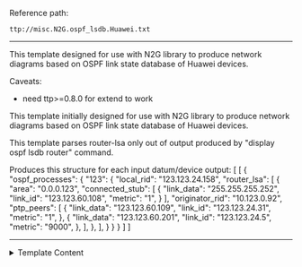 Reference path:
```
ttp://misc.N2G.ospf_lsdb.Huawei.txt
```

---



This template designed for use with N2G library to produce network diagrams based on OSPF 
link state database of Huawei devices. 

Caveats:
 - need ttp>=0.8.0 for extend to work


This template initially designed for use with N2G library to produce network 
diagrams based on OSPF link state database of Huawei devices.

This template parses router-lsa only out of output produced by 
"display ospf lsdb router" command.
 
Produces this structure for each input datum/device output:
[
    [
        {
            "ospf_processes": {
                "123": {
                    "local_rid": "123.123.24.158",
                    "router_lsa": [
                        {
                            "area": "0.0.0.123",
                            "connected_stub": [
                                {
                                    "link_data": "255.255.255.252",
                                    "link_id": "123.123.60.108",
                                    "metric": "1",
                                }
                            ],
                            "originator_rid": "10.123.0.92",
                            "ptp_peers": [
                                {
                                    "link_data": "123.123.60.109",
                                    "link_id": "123.123.24.31",
                                    "metric": "1",
                                },
                                {
                                    "link_data": "123.123.60.201",
                                    "link_id": "123.123.24.5",
                                    "metric": "9000",
                                },
                            ],
                        },
                    ],
                }
            }
        }
    ]
]



---

<details><summary>Template Content</summary>
```
<doc>
This template designed for use with N2G library to produce network diagrams based on OSPF 
link state database of Huawei devices. 

Caveats:
 - need ttp>=0.8.0 for extend to work
</doc>

<extend template="ttp://platform/huawei_display_ospf_lsdb_router.txt"/>
```
</details>